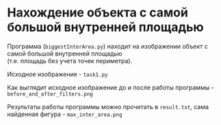 # Нахождение объекта с самой большой внутренней площадью

Программа (`biggestInterArea.py`) находит на изображении объект с самой большой внутренней площадью  
(т.е. площадь без учета точек периметра).  

Исходное изображение - `task1.py`  

Как выглядит исходное изображение до и после работы программы - `before_and_after_filters.png`  

Результаты работы программы можно прочитать в `result.txt`, сама найденная фигура - `max_inter_area.png`  
